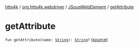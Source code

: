 [http4k](../../index.md) / [org.http4k.webdriver](../index.md) / [JSoupWebElement](index.md) / [getAttribute](./get-attribute.md)

# getAttribute

`fun getAttribute(name: `[`String`](https://kotlinlang.org/api/latest/jvm/stdlib/kotlin/-string/index.html)`): `[`String`](https://kotlinlang.org/api/latest/jvm/stdlib/kotlin/-string/index.html)`?` [(source)](https://github.com/http4k/http4k/blob/master/http4k-testing-webdriver/src/main/kotlin/org/http4k/webdriver/JSoupWebElement.kt#L26)